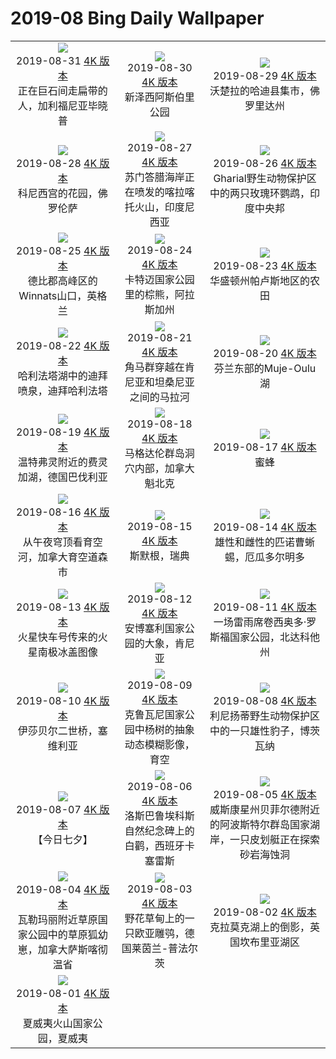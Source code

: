 # 2019-08 Bing Daily Wallpaper

|      |      |      |
|:----:|:----:|:----:|
| ![](https://cn.bing.com/th?id=OHR.Slackers_ZH-CN1408656264_1920x1080.jpg&rf=LaDigue_UHD.jpg&pid=hp&w=480&h=270&rs=1&c=4)<br> 2019-08-31 [4K 版本](https://cn.bing.com/th?id=OHR.Slackers_ZH-CN1408656264_1920x1080.jpg&rf=LaDigue_UHD.jpg&pid=hp&w=3840&h=2160&rs=1&c=4) <br> 正在巨石间走扁带的人，加利福尼亚毕晓普| ![](https://cn.bing.com/th?id=OHR.AsburyParkNJ_ZH-CN1353073841_1920x1080.jpg&rf=LaDigue_UHD.jpg&pid=hp&w=480&h=270&rs=1&c=4)<br> 2019-08-30 [4K 版本](https://cn.bing.com/th?id=OHR.AsburyParkNJ_ZH-CN1353073841_1920x1080.jpg&rf=LaDigue_UHD.jpg&pid=hp&w=3840&h=2160&rs=1&c=4) <br> 新泽西阿斯伯里公园| ![](https://cn.bing.com/th?id=OHR.HardeeCoFair_ZH-CN8647295545_1920x1080.jpg&rf=LaDigue_UHD.jpg&pid=hp&w=480&h=270&rs=1&c=4)<br> 2019-08-29 [4K 版本](https://cn.bing.com/th?id=OHR.HardeeCoFair_ZH-CN8647295545_1920x1080.jpg&rf=LaDigue_UHD.jpg&pid=hp&w=3840&h=2160&rs=1&c=4) <br> 沃楚拉的哈迪县集市，佛罗里达州 |
| ![](https://cn.bing.com/th?id=OHR.CorsiniGardens_ZH-CN8547012221_1920x1080.jpg&rf=LaDigue_UHD.jpg&pid=hp&w=480&h=270&rs=1&c=4)<br> 2019-08-28 [4K 版本](https://cn.bing.com/th?id=OHR.CorsiniGardens_ZH-CN8547012221_1920x1080.jpg&rf=LaDigue_UHD.jpg&pid=hp&w=3840&h=2160&rs=1&c=4) <br> 科尼西宫的花园，佛罗伦萨| ![](https://cn.bing.com/th?id=OHR.Krakatoa_ZH-CN8471800710_1920x1080.jpg&rf=LaDigue_UHD.jpg&pid=hp&w=480&h=270&rs=1&c=4)<br> 2019-08-27 [4K 版本](https://cn.bing.com/th?id=OHR.Krakatoa_ZH-CN8471800710_1920x1080.jpg&rf=LaDigue_UHD.jpg&pid=hp&w=3840&h=2160&rs=1&c=4) <br> 苏门答腊海岸正在喷发的喀拉喀托火山，印度尼西亚| ![](https://cn.bing.com/th?id=OHR.ParrotsIndia_ZH-CN8386276023_1920x1080.jpg&rf=LaDigue_UHD.jpg&pid=hp&w=480&h=270&rs=1&c=4)<br> 2019-08-26 [4K 版本](https://cn.bing.com/th?id=OHR.ParrotsIndia_ZH-CN8386276023_1920x1080.jpg&rf=LaDigue_UHD.jpg&pid=hp&w=3840&h=2160&rs=1&c=4) <br> Gharial野生动物保护区中的两只玫瑰环鹦鹉，印度中央邦 |
| ![](https://cn.bing.com/th?id=OHR.WinnatsPass_ZH-CN8251326840_1920x1080.jpg&rf=LaDigue_UHD.jpg&pid=hp&w=480&h=270&rs=1&c=4)<br> 2019-08-25 [4K 版本](https://cn.bing.com/th?id=OHR.WinnatsPass_ZH-CN8251326840_1920x1080.jpg&rf=LaDigue_UHD.jpg&pid=hp&w=3840&h=2160&rs=1&c=4) <br> 德比郡高峰区的Winnats山口，英格兰| ![](https://cn.bing.com/th?id=OHR.AugustBears_ZH-CN8159736622_1920x1080.jpg&rf=LaDigue_UHD.jpg&pid=hp&w=480&h=270&rs=1&c=4)<br> 2019-08-24 [4K 版本](https://cn.bing.com/th?id=OHR.AugustBears_ZH-CN8159736622_1920x1080.jpg&rf=LaDigue_UHD.jpg&pid=hp&w=3840&h=2160&rs=1&c=4) <br> 卡特迈国家公园里的棕熊，阿拉斯加州| ![](https://cn.bing.com/th?id=OHR.FarmlandLandscape_ZH-CN8021236701_1920x1080.jpg&rf=LaDigue_UHD.jpg&pid=hp&w=480&h=270&rs=1&c=4)<br> 2019-08-23 [4K 版本](https://cn.bing.com/th?id=OHR.FarmlandLandscape_ZH-CN8021236701_1920x1080.jpg&rf=LaDigue_UHD.jpg&pid=hp&w=3840&h=2160&rs=1&c=4) <br> 华盛顿州帕卢斯地区的农田 |
| ![](https://cn.bing.com/th?id=OHR.DubaiFountain_ZH-CN7944507087_1920x1080.jpg&rf=LaDigue_UHD.jpg&pid=hp&w=480&h=270&rs=1&c=4)<br> 2019-08-22 [4K 版本](https://cn.bing.com/th?id=OHR.DubaiFountain_ZH-CN7944507087_1920x1080.jpg&rf=LaDigue_UHD.jpg&pid=hp&w=3840&h=2160&rs=1&c=4) <br> 哈利法塔湖中的迪拜喷泉，迪拜哈利法塔| ![](https://cn.bing.com/th?id=OHR.MaraRiverCrossing_ZH-CN6598585392_1920x1080.jpg&rf=LaDigue_UHD.jpg&pid=hp&w=480&h=270&rs=1&c=4)<br> 2019-08-21 [4K 版本](https://cn.bing.com/th?id=OHR.MaraRiverCrossing_ZH-CN6598585392_1920x1080.jpg&rf=LaDigue_UHD.jpg&pid=hp&w=3840&h=2160&rs=1&c=4) <br> 角马群穿越在肯尼亚和坦桑尼亚之间的马拉河| ![](https://cn.bing.com/th?id=OHR.FinlandCamping_ZH-CN6418764403_1920x1080.jpg&rf=LaDigue_UHD.jpg&pid=hp&w=480&h=270&rs=1&c=4)<br> 2019-08-20 [4K 版本](https://cn.bing.com/th?id=OHR.FinlandCamping_ZH-CN6418764403_1920x1080.jpg&rf=LaDigue_UHD.jpg&pid=hp&w=3840&h=2160&rs=1&c=4) <br> 芬兰东部的Muje-Oulu湖 |
| ![](https://cn.bing.com/th?id=OHR.Feringasee_ZH-CN6335425001_1920x1080.jpg&rf=LaDigue_UHD.jpg&pid=hp&w=480&h=270&rs=1&c=4)<br> 2019-08-19 [4K 版本](https://cn.bing.com/th?id=OHR.Feringasee_ZH-CN6335425001_1920x1080.jpg&rf=LaDigue_UHD.jpg&pid=hp&w=3840&h=2160&rs=1&c=4) <br> 温特弗灵附近的费灵加湖，德国巴伐利亚| ![](https://cn.bing.com/th?id=OHR.MagdalenCave_ZH-CN6279630125_1920x1080.jpg&rf=LaDigue_UHD.jpg&pid=hp&w=480&h=270&rs=1&c=4)<br> 2019-08-18 [4K 版本](https://cn.bing.com/th?id=OHR.MagdalenCave_ZH-CN6279630125_1920x1080.jpg&rf=LaDigue_UHD.jpg&pid=hp&w=3840&h=2160&rs=1&c=4) <br> 马格达伦群岛洞穴内部，加拿大魁北克| ![](https://cn.bing.com/th?id=OHR.DrinkingNectar_ZH-CN6196689688_1920x1080.jpg&rf=LaDigue_UHD.jpg&pid=hp&w=480&h=270&rs=1&c=4)<br> 2019-08-17 [4K 版本](https://cn.bing.com/th?id=OHR.DrinkingNectar_ZH-CN6196689688_1920x1080.jpg&rf=LaDigue_UHD.jpg&pid=hp&w=3840&h=2160&rs=1&c=4) <br> 蜜蜂 |
| ![](https://cn.bing.com/th?id=OHR.GoldRushYukon_ZH-CN6132080652_1920x1080.jpg&rf=LaDigue_UHD.jpg&pid=hp&w=480&h=270&rs=1&c=4)<br> 2019-08-16 [4K 版本](https://cn.bing.com/th?id=OHR.GoldRushYukon_ZH-CN6132080652_1920x1080.jpg&rf=LaDigue_UHD.jpg&pid=hp&w=3840&h=2160&rs=1&c=4) <br> 从午夜穹顶看育空河，加拿大育空道森市| ![](https://cn.bing.com/th?id=OHR.SmogenSweden_ZH-CN0457682922_1920x1080.jpg&rf=LaDigue_UHD.jpg&pid=hp&w=480&h=270&rs=1&c=4)<br> 2019-08-15 [4K 版本](https://cn.bing.com/th?id=OHR.SmogenSweden_ZH-CN0457682922_1920x1080.jpg&rf=LaDigue_UHD.jpg&pid=hp&w=3840&h=2160&rs=1&c=4) <br> 斯默根，瑞典| ![](https://cn.bing.com/th?id=OHR.HornedAnole_ZH-CN0388959247_1920x1080.jpg&rf=LaDigue_UHD.jpg&pid=hp&w=480&h=270&rs=1&c=4)<br> 2019-08-14 [4K 版本](https://cn.bing.com/th?id=OHR.HornedAnole_ZH-CN0388959247_1920x1080.jpg&rf=LaDigue_UHD.jpg&pid=hp&w=3840&h=2160&rs=1&c=4) <br> 雄性和雌性的匹诺曹蜥蜴，厄瓜多尔明多 |
| ![](https://cn.bing.com/th?id=OHR.MartianSouthPole_ZH-CN0324422893_1920x1080.jpg&rf=LaDigue_UHD.jpg&pid=hp&w=480&h=270&rs=1&c=4)<br> 2019-08-13 [4K 版本](https://cn.bing.com/th?id=OHR.MartianSouthPole_ZH-CN0324422893_1920x1080.jpg&rf=LaDigue_UHD.jpg&pid=hp&w=3840&h=2160&rs=1&c=4) <br> 火星快车号传来的火星南极冰盖图像| ![](https://cn.bing.com/th?id=OHR.AmboseliHerd_ZH-CN0249135007_1920x1080.jpg&rf=LaDigue_UHD.jpg&pid=hp&w=480&h=270&rs=1&c=4)<br> 2019-08-12 [4K 版本](https://cn.bing.com/th?id=OHR.AmboseliHerd_ZH-CN0249135007_1920x1080.jpg&rf=LaDigue_UHD.jpg&pid=hp&w=3840&h=2160&rs=1&c=4) <br> 安博塞利国家公园的大象，肯尼亚| ![](https://cn.bing.com/th?id=OHR.TRNPThunderstorm_ZH-CN0178957327_1920x1080.jpg&rf=LaDigue_UHD.jpg&pid=hp&w=480&h=270&rs=1&c=4)<br> 2019-08-11 [4K 版本](https://cn.bing.com/th?id=OHR.TRNPThunderstorm_ZH-CN0178957327_1920x1080.jpg&rf=LaDigue_UHD.jpg&pid=hp&w=3840&h=2160&rs=1&c=4) <br> 一场雷雨席卷西奥多·罗斯福国家公园，北达科他州 |
| ![](https://cn.bing.com/th?id=OHR.TrianaBridge_ZH-CN0107319931_1920x1080.jpg&rf=LaDigue_UHD.jpg&pid=hp&w=480&h=270&rs=1&c=4)<br> 2019-08-10 [4K 版本](https://cn.bing.com/th?id=OHR.TrianaBridge_ZH-CN0107319931_1920x1080.jpg&rf=LaDigue_UHD.jpg&pid=hp&w=3840&h=2160&rs=1&c=4) <br> 伊莎贝尔二世桥，塞维利亚| ![](https://cn.bing.com/th?id=OHR.KluaneAspen_ZH-CN0028056280_1920x1080.jpg&rf=LaDigue_UHD.jpg&pid=hp&w=480&h=270&rs=1&c=4)<br> 2019-08-09 [4K 版本](https://cn.bing.com/th?id=OHR.KluaneAspen_ZH-CN0028056280_1920x1080.jpg&rf=LaDigue_UHD.jpg&pid=hp&w=3840&h=2160&rs=1&c=4) <br> 克鲁瓦尼国家公园中杨树的抽象动态模糊影像，育空| ![](https://cn.bing.com/th?id=OHR.LinyantiLeopard_ZH-CN9934758728_1920x1080.jpg&rf=LaDigue_UHD.jpg&pid=hp&w=480&h=270&rs=1&c=4)<br> 2019-08-08 [4K 版本](https://cn.bing.com/th?id=OHR.LinyantiLeopard_ZH-CN9934758728_1920x1080.jpg&rf=LaDigue_UHD.jpg&pid=hp&w=3840&h=2160&rs=1&c=4) <br> 利尼扬蒂野生动物保护区中的一只雄性豹子，博茨瓦纳 |
| ![](https://cn.bing.com/th?id=OHR.qixi_ZH-CN3534017617_1920x1080.jpg&rf=LaDigue_UHD.jpg&pid=hp&w=480&h=270&rs=1&c=4)<br> 2019-08-07 [4K 版本](https://cn.bing.com/th?id=OHR.qixi_ZH-CN3534017617_1920x1080.jpg&rf=LaDigue_UHD.jpg&pid=hp&w=3840&h=2160&rs=1&c=4) <br> 【今日七夕】| ![](https://cn.bing.com/th?id=OHR.WhiteStorksNest_ZH-CN9809680903_1920x1080.jpg&rf=LaDigue_UHD.jpg&pid=hp&w=480&h=270&rs=1&c=4)<br> 2019-08-06 [4K 版本](https://cn.bing.com/th?id=OHR.WhiteStorksNest_ZH-CN9809680903_1920x1080.jpg&rf=LaDigue_UHD.jpg&pid=hp&w=3840&h=2160&rs=1&c=4) <br> 洛斯巴鲁埃科斯自然纪念碑上的白鹳，西班牙卡塞雷斯| ![](https://cn.bing.com/th?id=OHR.ApostleIslands_ZH-CN9543695883_1920x1080.jpg&rf=LaDigue_UHD.jpg&pid=hp&w=480&h=270&rs=1&c=4)<br> 2019-08-05 [4K 版本](https://cn.bing.com/th?id=OHR.ApostleIslands_ZH-CN9543695883_1920x1080.jpg&rf=LaDigue_UHD.jpg&pid=hp&w=3840&h=2160&rs=1&c=4) <br> 威斯康星州贝菲尔德附近的阿波斯特尔群岛国家湖岸，一只皮划艇正在探索砂岩海蚀洞 |
| ![](https://cn.bing.com/th?id=OHR.SwiftFox_ZH-CN9413097062_1920x1080.jpg&rf=LaDigue_UHD.jpg&pid=hp&w=480&h=270&rs=1&c=4)<br> 2019-08-04 [4K 版本](https://cn.bing.com/th?id=OHR.SwiftFox_ZH-CN9413097062_1920x1080.jpg&rf=LaDigue_UHD.jpg&pid=hp&w=3840&h=2160&rs=1&c=4) <br> 瓦勒玛丽附近草原国家公园中的草原狐幼崽，加拿大萨斯喀彻温省| ![](https://cn.bing.com/th?id=OHR.UhuRLP_ZH-CN5421658032_1920x1080.jpg&rf=LaDigue_UHD.jpg&pid=hp&w=480&h=270&rs=1&c=4)<br> 2019-08-03 [4K 版本](https://cn.bing.com/th?id=OHR.UhuRLP_ZH-CN5421658032_1920x1080.jpg&rf=LaDigue_UHD.jpg&pid=hp&w=3840&h=2160&rs=1&c=4) <br> 野花草甸上的一只欧亚雕鸮，德国莱茵兰-普法尔茨| ![](https://cn.bing.com/th?id=OHR.CrummockWater_ZH-CN9317792500_1920x1080.jpg&rf=LaDigue_UHD.jpg&pid=hp&w=480&h=270&rs=1&c=4)<br> 2019-08-02 [4K 版本](https://cn.bing.com/th?id=OHR.CrummockWater_ZH-CN9317792500_1920x1080.jpg&rf=LaDigue_UHD.jpg&pid=hp&w=3840&h=2160&rs=1&c=4) <br> 克拉莫克湖上的倒影，英国坎布里亚湖区 |
| ![](https://cn.bing.com/th?id=OHR.LavaFlows_ZH-CN4235925500_1920x1080.jpg&rf=LaDigue_UHD.jpg&pid=hp&w=480&h=270&rs=1&c=4)<br> 2019-08-01 [4K 版本](https://cn.bing.com/th?id=OHR.LavaFlows_ZH-CN4235925500_1920x1080.jpg&rf=LaDigue_UHD.jpg&pid=hp&w=3840&h=2160&rs=1&c=4) <br> 夏威夷火山国家公园，夏威夷